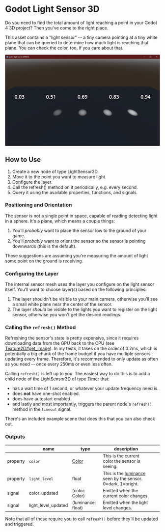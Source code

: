 ﻿# Godot Light Sensor 3D

Do you need to find the total amount of light reaching a point in your Godot 4 3D project? Then you've come to the right place.

This asset contains a "light sensor" -- a tiny camera pointing at a tiny white plane that can be queried to determine how much light is reaching that plane. You can check the color, too, if you care about that.

![Demo scene](.github/assets/screenshot.jpg)

## How to Use

1. Create a new node of type LightSensor3D.
2. Move it to the point you want to measure light.
3. Configure the layer.
4. Call the refresh() method on it periodically, e.g. every second.
5. Query it using the available properties, functions, and signals.

### Positioning and Orientation

The sensor is not a single point in space, capable of reading detecting light in a sphere. It's a plane, which means a couple things:
1. You'll _probably_ want to place the sensor low to the ground of your game.
2. You'll _probably_ want to orient the sensor so the sensor is pointing downwards (this is the default).

These suggestions are assuming you're measuring the amount of light some point on the ground is receiving.

### Configuring the Layer

The internal sensor mesh uses the layer you configure on the light sensor itself. You'll want to choose layer(s) based on the following principles:
1. The layer shouldn't be visible to your main camera, otherwise you'll see a small white plane near the center of the sensor.
2. The layer _should_ be visible to the lights you want to register on the light sensor, otherwise you won't get the desired readings.

### Calling the `refresh()` Method

Refreshing the sensor's state is pretty expensive, since it requires downloading data from the GPU back to the CPU (see [Texture2D#get_image](https://docs.godotengine.org/en/stable/classes/class_texture2d.html#class-texture2d-method-get-image)). In my tests, it takes on the order of 0.2ms, which is potentially a big chunk of the frame budget if you have multiple sensors updating every frame. Therefore, it's recommended to only update as often as you need -- once every 250ms or even less often.

Calling `refresh()` is left up to you. The easiest way to do this is to add a child node of the LightSensor3D of type [Timer](https://docs.godotengine.org/en/stable/classes/class_timer.html) that:
* has a wait time of 1 second, or whatever your update frequency need is.
* does **not** have one-shot enabled.
* does have autostart enabled.
* and lastly and most importantly, triggers the parent node's `refresh()` method in the `timeout` signal.

There's an included example scene that does this that you can also check out.

### Outputs

|          | name                | type                                                                     | description                                                                                            |   |   |
|----------|---------------------|--------------------------------------------------------------------------|--------------------------------------------------------------------------------------------------------|---|---|
| property | `color`             | [Color](https://docs.godotengine.org/en/stable/classes/class_color.html) | This is the current color the sensor is seeing.                                                        |   |   |
| property | `light_level`       | float                                                                    | This is the [luminance](https://en.wikipedia.org/wiki/Luminance) seen by the sensor. 0=dark, 1=bright. |   |   |
| signal   | color_updated       | (color: Color)                                                           | Emitted when the current color changes.                                                                |   |   |
| signal   | light_level_updated | (luminance: float)                                                       | Emitted when the light level changes.                                                                  |
Note that all of these require you to call `refresh()` before they'll be updated and triggered.